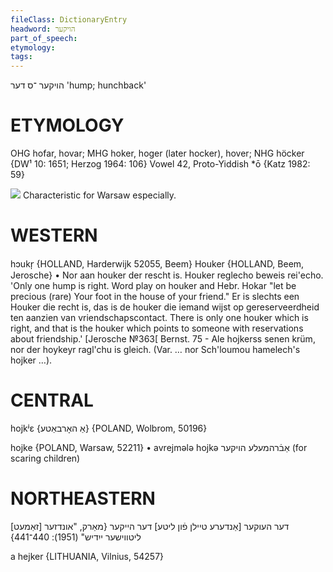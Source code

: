 ```yaml
---
fileClass: DictionaryEntry
headword: הויקער
part_of_speech: 
etymology: 
tags: 
---
```

הויקער
־ס
דער
'hump; hunchback'

ETYMOLOGY
===========
OHG hofar, hovar; MHG hoker, hoger (later hocker), hover; NHG höcker
{DW¹ 10: 1651; Herzog 1964: 106}
Vowel 42, Proto-Yiddish *ō
{Katz 1982: 59}

![](https://ia902902.us.archive.org/9/items/Yiddish-Dialect-Maps/Herzog3-46-Hump-77.jpg)
Characteristic for Warsaw especially.

WESTERN
========

hɔukr̩ {HOLLAND, Harderwijk 52055, Beem}
Houker {HOLLAND, Beem, Jerosche}
	•	Nor aan houker der rescht is. Houker reglecho beweis rei'echo. 'Only one hump is right. Word play on houker and Hebr. Hokar "let be precious (rare) Your foot in the house of your friend." Er is slechts een Houker die recht is, das is de houker die iemand wijst op gereserveerdheid ten aanzien van vriendschapscontact. There is only one houker which is right, and that is the houker which points to someone with reservations about friendship.' [Jerosche №363[
Bernst. 75 - Ale hojkerss senen krüm, nor der hoykeyr ragl'chu is gleich.  (Var. … nor Sch'loumou hamelech's hojker …).

CENTRAL
========

hojkʲɛ {אַ האָרבאַטע} {POLAND, Wolbrom, 50196}

hojke {POLAND, Warsaw, 52211}
	•	avrejmələ hojkə אַבֿרהמעלע הויקער (for scaring children)

NORTHEASTERN
==============

[זאַמעט] דער העוקער
[אַנדערע טיילן פֿון ליטע] דער הייקער
{מאַרק, "אונדזער ליטווישער ייִדיש" (1951): 440־441}

a hejker {LITHUANIA, Vilnius, 54257}